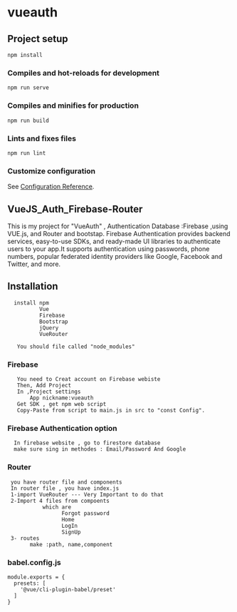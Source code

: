 # vueauth

## Project setup
```
npm install
```

### Compiles and hot-reloads for development
```
npm run serve
```

### Compiles and minifies for production
```
npm run build
```

### Lints and fixes files
```
npm run lint
```

### Customize configuration
See [Configuration Reference](https://cli.vuejs.org/config/).





## VueJS_Auth_Firebase-Router
This is my project for "VueAuth" , Authentication Database :Firebase ,using VUE.js, and Router and bootstap.
Firebase Authentication provides backend services, easy-to-use SDKs, 
and ready-made UI libraries to authenticate users to your app.It supports authentication using passwords,
phone numbers, popular federated identity providers like Google, Facebook and Twitter, and more.





## Installation      
      install npm 
              Vue
              Firebase
              Bootstrap
              jQuery                          
              VueRouter               
       
       You should file called "node_modules"
       
       
### Firebase 
       You need to Creat account on Firebase webiste
       Then, Add Project
       In ,Project settings 
           App nickname:vueauth
       Get SDK , get npm web script 
       Copy-Paste from script to main.js in src to "const Config".
       
###  Firebase Authentication  option
      In firebase website , go to firestore database
      make sure sing in methodes : Email/Password And Google

### Router
     you have router file and components
     In router file , you have index.js
     1-import VueRouter --- Very Important to do that
     2-Import 4 files from compoents 
               which are 
                     Forgot password
                     Home
                     LogIn
                     SignUp
     3- routes 
           make :path, name,component
           
           
### babel.config.js
```
module.exports = {
  presets: [
    '@vue/cli-plugin-babel/preset'
  ]
}
```





